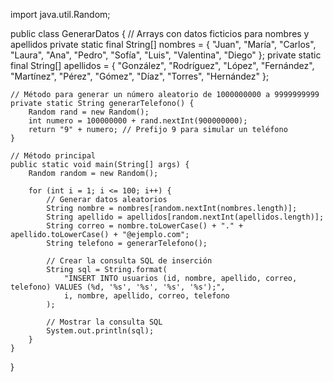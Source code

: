 import java.util.Random;

public class GenerarDatos {
    // Arrays con datos ficticios para nombres y apellidos
    private static final String[] nombres = {
        "Juan", "María", "Carlos", "Laura", "Ana", "Pedro", "Sofía", "Luis", "Valentina", "Diego"
    };
    private static final String[] apellidos = {
        "González", "Rodríguez", "López", "Fernández", "Martínez", "Pérez", "Gómez", "Díaz", "Torres", "Hernández"
    };

    // Método para generar un número aleatorio de 1000000000 a 9999999999
    private static String generarTelefono() {
        Random rand = new Random();
        int numero = 100000000 + rand.nextInt(900000000);
        return "9" + numero; // Prefijo 9 para simular un teléfono
    }

    // Método principal
    public static void main(String[] args) {
        Random random = new Random();
        
        for (int i = 1; i <= 100; i++) {
            // Generar datos aleatorios
            String nombre = nombres[random.nextInt(nombres.length)];
            String apellido = apellidos[random.nextInt(apellidos.length)];
            String correo = nombre.toLowerCase() + "." + apellido.toLowerCase() + "@ejemplo.com";
            String telefono = generarTelefono();

            // Crear la consulta SQL de inserción
            String sql = String.format(
                "INSERT INTO usuarios (id, nombre, apellido, correo, telefono) VALUES (%d, '%s', '%s', '%s', '%s');",
                i, nombre, apellido, correo, telefono
            );

            // Mostrar la consulta SQL
            System.out.println(sql);
        }
    }
}

